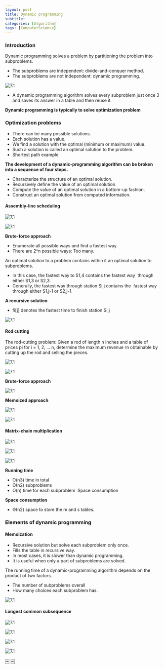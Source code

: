 ```yaml
---
layout: post
title: Dynamic programming
subtitle: 
categories: [Algorithm]
tags: [ComputerScience]
---
```


### Introduction
Dynamic programming solves a problem by partitioning the problem into subproblems. 

- The subproblems are independent: divide-and-conquer method. 
- The subproblems are not independent: dynamic programming. 

![7.1](/assets/images/algorithm/7.1.png)

- A dynamic programming algorithm solves every subproblem just once 3 and saves its answer in a table and then reuse it. 


**Dynamic programming is typically to solve optimization problem**

### Optimization problems 
- There can be many possible solutions. 
- Each solution has a value. 
- We find a solution with the optimal (minimum or maximum) value. 
- Such a solution is called an optimal solution to the problem. 
- Shortest path example 

**The development of a dynamic-programming algorithm can be broken into a sequence of four steps.**

- Characterize the structure of an optimal solution. 
- Recursively define the value of an optimal solution. 
- Compute the value of an optimal solution in a bottom-up fashion. 
- Construct an optimal solution from computed information.  

#### Assembly-line scheduling 

![7.1](/assets/images/algorithm/7.2.png)

![7.1](/assets/images/algorithm/7.3.png)

**Brute-force approach**
- Enumerate all possible ways and find a fastest way. 
- There are 2^n possible ways: Too many.  

An optimal solution to a problem contains within it an optimal solution to subproblems. 
- In this case, the fastest way to S1,4 contains the fastest way  through either S1,3 or S2,3. 
- Generally, the fastest way through station Si,j contains the  fastest way through either S1,j-1 or S2,j-1.  

**A recursive solution**
- fi[j] denotes the fastest time to finish station Si,j 

![7.1](/assets/images/algorithm/7.4.png)


#### Rod cutting 
The rod-cutting problem: Given a rod of length n inches and a table of prices pi for i = 1, 2, ... n, determine the maximum revenue rn obtainable by cutting up the rod and selling the pieces. 

![7.1](/assets/images/algorithm/7.5.png)

![7.1](/assets/images/algorithm/7.6.png)


**Brute-force approach**

![7.1](/assets/images/algorithm/7.7.png)

**Memoized approach**

![7.1](/assets/images/algorithm/7.8.png)

![7.1](/assets/images/algorithm/7.9.png)

#### Matrix-chain multiplication

![7.1](/assets/images/algorithm/7.10.png)

![7.1](/assets/images/algorithm/7.11.png)

![7.1](/assets/images/algorithm/7.12.png)


**Running time** 
- O(n3) time in total 
- Θ(n2) subproblems 
- O(n) time for each subproblem  Space consumption 

**Space consumption** 
- Θ(n2) space to store the m and s tables. 


### Elements of dynamic programming

#### Memoization 
- Recursive solution but solve each subproblem only once. 
- Fills the table in recursive way. 
- In most cases, it is slower than dynamic programming. 
- It is useful when only a part of subproblems are solved.  

The running time of a dynamic-programming algorithm depends on the product of two factors. 
- The number of subproblems overall
- How many choices each subproblem has. 

![7.1](/assets/images/algorithm/7.13.png)


#### Longest common subsequence 

![7.1](/assets/images/algorithm/7.14.png)

![7.1](/assets/images/algorithm/7.15.png)

![7.1](/assets/images/algorithm/7.16.png)

![7.1](/assets/images/algorithm/7.17.png)


￼
￼





